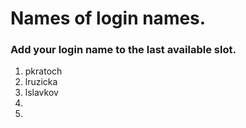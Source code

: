 # Names of login names.

### Add your login name to the last available slot.

1. pkratoch
2. lruzicka
3. lslavkov
4.
5.
